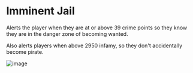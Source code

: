 # Imminent Jail

Alerts the player when they are at or above 39 crime points so they know they are in the danger zone of becoming wanted.

Also alerts players when above 2950 infamy, so they don't accidentally become pirate.

![image](https://github.com/user-attachments/assets/d2097e06-d7a9-46c0-86be-c0265c0ae332)
